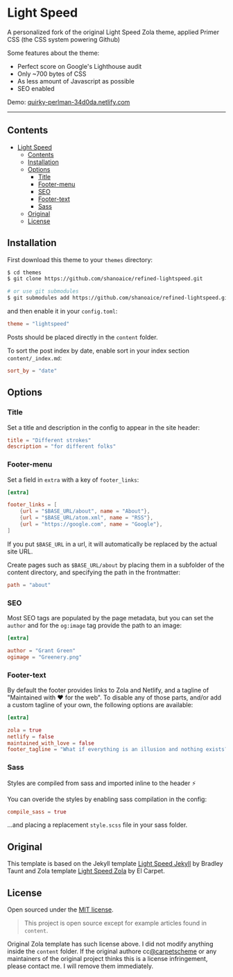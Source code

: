 # Light Speed

A personalized fork of the original Light Speed Zola theme, applied Primer CSS (the CSS system powering Github)

Some features about the theme:

* Perfect score on Google's Lighthouse audit
* Only ~700 bytes of CSS
* As less amount of Javascript as possible
* SEO enabled

Demo: [quirky-perlman-34d0da.netlify.com](https://quirky-perlman-34d0da.netlify.com)

-----

## Contents

- [Light Speed](#light-speed)
  - [Contents](#contents)
  - [Installation](#installation)
  - [Options](#options)
    - [Title](#title)
    - [Footer-menu](#footer-menu)
    - [SEO](#seo)
    - [Footer-text](#footer-text)
    - [Sass](#sass)
  - [Original](#original)
  - [License](#license)

## Installation
First download this theme to your `themes` directory:

```bash
$ cd themes
$ git clone https://github.com/shanoaice/refined-lightspeed.git

# or use git submodules
$ git submodules add https://github.com/shanoaice/refined-lightspeed.git themes/lightspeed
```
and then enable it in your `config.toml`:

```toml
theme = "lightspeed"
```

Posts should be placed directly in the `content` folder.

To sort the post index by date, enable sort in your index section `content/_index.md`:

```toml
sort_by = "date"
```

## Options

### Title
Set a title and description in the config to appear in the site header:

```toml
title = "Different strokes"
description = "for different folks"

```

### Footer-menu
Set a field in `extra` with a key of `footer_links`:

```toml
[extra]

footer_links = [
    {url = "$BASE_URL/about", name = "About"},
    {url = "$BASE_URL/atom.xml", name = "RSS"},
    {url = "https://google.com", name = "Google"},
]
```

If you put `$BASE_URL` in a url, it will automatically be replaced by the actual
site URL.

Create pages such as `$BASE_URL/about` by placing them in a subfolder of the content directory, and specifying the path in the frontmatter:

```toml
path = "about"
```

### SEO

Most SEO tags are populated by the page metadata, but you can set the `author` and for the `og:image` tag provide the path to an image:

```toml
[extra]

author = "Grant Green"
ogimage = "Greenery.png"
```

### Footer-text

By default the footer provides links to Zola and Netlify, and a tagline of "Maintained with :heart: for the web".
To disable any of those parts, and/or add a custom tagline of your own, the following options are available:

```toml
[extra]

zola = true
netlify = false
maintained_with_love = false
footer_tagline = "What if everything is an illusion and nothing exists? In that case, I definitely overpaid for my carpet."
```

### Sass

Styles are compiled from sass and imported inline to the header :zap:

You can overide the styles by enabling sass compilation in the config:

```toml
compile_sass = true
```

...and placing a replacement `style.scss` file in your sass folder.

## Original
This template is based on the Jekyll template [Light Speed Jekyll](https://github.com/bradleytaunt/lightspeed) by Bradley Taunt and Zola template [Light Speed Zola](https://github.com/carpetscheme/lightspeed) by El Carpet.

## License

Open sourced under the [MIT license](LICENSE.md).

> This project is open source except for example articles found in `content`.

Original Zola template has such license above. I did not modify anything inside the `content` folder. If the original authore cc[@carpetscheme](https://github.com/carpetscheme) or any maintainers of the original project thinks this is a license infringement, please contact me. I will remove them immediately.

